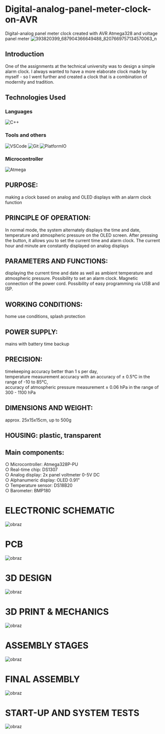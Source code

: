 # Digital-analog-panel-meter-clock-on-AVR
Digital-analog panel meter clock created with AVR Atmega328 and voltage panel meter
![393820399_687904366649488_8207669757134570063_n](https://github.com/iikolodziej/Digital-analog-panel-meter-clock-on-AVR/assets/118530880/46d5fbf2-67ea-499e-a6e9-c262a57b8f2f)

## Introduction
One of the assignments at the technical university was to design a simple alarm clock. I always wanted to have a more elaborate clock made by myself - so I went further and created a clock that is a combination of modernity and tradition.
<br /> 


## Technologies Used

### Languages
![C++](https://img.shields.io/badge/c++-%2300599C.svg?style=for-the-badge&logo=c%2B%2B&logoColor=white)

### Tools and others
![VSCode](https://img.shields.io/badge/VSCode-007ACC?style=for-the-badge) ![Git](https://img.shields.io/badge/git-%23FF0000.svg?style=for-the-badge&logo=git&logoColor=white) ![PlatformIO](https://img.shields.io/badge/PlatformIO-ebab34?style=for-the-badge)

### Microcontroller
![Atmega](https://img.shields.io/badge/ATMEGA328-Atmega328-white)

## PURPOSE: 
making a clock based on analog and OLED displays with an alarm clock function

## PRINCIPLE OF OPERATION: 
In normal mode, the system alternately displays the time and date, temperature and atmospheric pressure on the OLED screen. After pressing the button, it allows you to set the current time and alarm clock. The current hour and minute are constantly displayed on analog displays

## PARAMETERS AND FUNCTIONS: 
displaying the current time and date as well as ambient temperature and atmospheric pressure. Possibility to set an alarm clock. Magnetic connection of the power cord. Possibility of easy programming via USB and ISP.

## WORKING CONDITIONS: 
home use conditions, splash protection

## POWER SUPPLY:
mains with battery time backup

## PRECISION:
timekeeping accuracy better than 1 s per day,<br /> 
temperature measurement accuracy with an accuracy of ± 0.5°C in the range of -10 to 85°C,<br /> 
accuracy of atmospheric pressure measurement ± 0.06 hPa in the range of 300 - 1100 hPa<br /> 

## DIMENSIONS AND WEIGHT:
approx. 25x15x15cm, up to 500g

## HOUSING: plastic, transparent

## Main components:
○ Microcontroller: Atmega328P-PU<br /> 
○ Real-time chip: DS1307<br /> 
○ Analog display: 2x panel voltmeter 0-5V DC<br /> 
○ Alphanumeric display: OLED 0.91"<br /> 
○ Temperature sensor: DS18B20<br /> 
○ Barometer: BMP180<br /> 

# ELECTRONIC SCHEMATIC
![obraz](https://github.com/iikolodziej/Digital-analog-panel-meter-clock-on-AVR/assets/118530880/935c3e5a-691d-474f-8580-6c0851708537)

# PCB
![obraz](https://github.com/iikolodziej/Digital-analog-panel-meter-clock-on-AVR/assets/118530880/53c9e552-233d-4b78-a93c-327474b158cb)

# 3D DESIGN
![obraz](https://github.com/iikolodziej/Digital-analog-panel-meter-clock-on-AVR/assets/118530880/ea187275-46e6-4292-9b9f-45b01dd4b95d)

# 3D PRINT & MECHANICS
![obraz](https://github.com/iikolodziej/Digital-analog-panel-meter-clock-on-AVR/assets/118530880/0e186318-a75c-40ee-99d6-73bc0cda7378)

# ASSEMBLY STAGES
![obraz](https://github.com/iikolodziej/Digital-analog-panel-meter-clock-on-AVR/assets/118530880/b1624a2a-300d-417a-b162-06a1678bf99b)

# FINAL ASSEMBLY
![obraz](https://github.com/iikolodziej/Digital-analog-panel-meter-clock-on-AVR/assets/118530880/9d7dc54c-98ae-48ff-b435-cb66369de7fc)

# START-UP AND SYSTEM TESTS
![obraz](https://github.com/iikolodziej/Digital-analog-panel-meter-clock-on-AVR/assets/118530880/accba982-2bae-468f-bf59-2d9aaa68f0fa)

